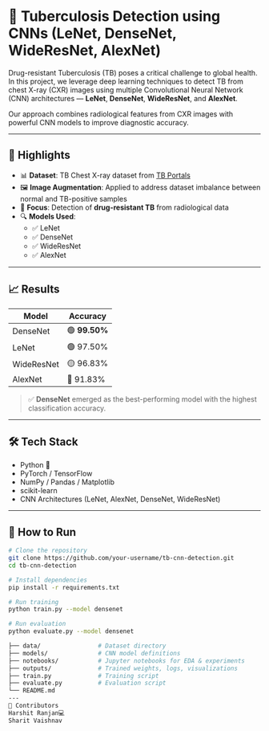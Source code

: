 # 🧠 Tuberculosis Detection using CNNs (LeNet, DenseNet, WideResNet, AlexNet)

Drug-resistant Tuberculosis (TB) poses a critical challenge to global health. In this project, we leverage deep learning techniques to detect TB from chest X-ray (CXR) images using multiple Convolutional Neural Network (CNN) architectures — **LeNet**, **DenseNet**, **WideResNet**, and **AlexNet**.

Our approach combines radiological features from CXR images with powerful CNN models to improve diagnostic accuracy.

---

## 🚀 Highlights

- 📊 **Dataset**: TB Chest X-ray dataset from [TB Portals](https://tbportals.niaid.nih.gov/)
- 🖼️ **Image Augmentation**: Applied to address dataset imbalance between normal and TB-positive samples
- 🧬 **Focus**: Detection of **drug-resistant TB** from radiological data
- 🔍 **Models Used**:
  - ✅ LeNet
  - ✅ DenseNet
  - ✅ WideResNet
  - ✅ AlexNet

---

## 📈 Results

| Model       | Accuracy |
|-------------|----------|
| DenseNet    | 🟢 **99.50%** |
| LeNet       | 🟢 97.50%  |
| WideResNet  | 🟡 96.83%  |
| AlexNet     | 🔵 91.83%  |

> ✅ **DenseNet** emerged as the best-performing model with the highest classification accuracy.

---

## 🛠️ Tech Stack

- Python 🐍
- PyTorch / TensorFlow
- NumPy / Pandas / Matplotlib
- scikit-learn
- CNN Architectures (LeNet, AlexNet, DenseNet, WideResNet)

---

## 🧪 How to Run

```bash
# Clone the repository
git clone https://github.com/your-username/tb-cnn-detection.git
cd tb-cnn-detection

# Install dependencies
pip install -r requirements.txt

# Run training
python train.py --model densenet

# Run evaluation
python evaluate.py --model densenet

├── data/                # Dataset directory
├── models/              # CNN model definitions
├── notebooks/           # Jupyter notebooks for EDA & experiments
├── outputs/             # Trained weights, logs, visualizations
├── train.py             # Training script
├── evaluate.py          # Evaluation script
└── README.md
---
🤝 Contributors
Harshit Ranjan💻
Sharit Vaishnav
